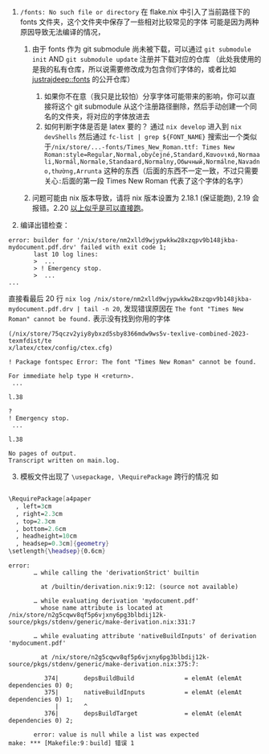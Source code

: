 1. `/fonts: No such file or directory`
   在 flake.nix 中引入了当前路径下的 fonts 文件夹，这个文件夹中保存了一些相对比较常见的字体
   可能是因为两种原因导致无法编译的情况，
   1. 由于 fonts 作为 git submodule 尚未被下载，可以通过 `git submodule init` AND `git submodule update` 注册并下载对应的仓库
       （此处我使用的是我的私有仓库，所以说需要修改成为包含你们字体的，或者比如 [justrajdeep::fonts](https://github.com/justrajdeep/fonts) 的公开仓库）
      1. 如果你不在意（我只是比较怕）分享字体可能带来的影响，你可以直接将这个 git submodule 从这个注册路径删除，然后手动创建一个同名的文件夹，将对应的字体放进去
      2. 如何判断字体是否是 latex 要的？ 通过 `nix develop` 进入到 `nix devShells` 然后通过 `fc-list | grep ${FONT_NAME}` 
         搜索出一个类似于`/nix/store/...-fonts/Times_New_Roman.ttf: Times New Roman:style=Regular,Normal,obyčejné,Standard,Κανονικά,Normaali,Normál,Normale,Standaard,Normalny,Обычный,Normálne,Navadno,thường,Arrunta`
         这种的东西（后面的东西不一定一致，不过只需要关心`:`后面的第一段 Times New Roman 代表了这个字体的名字）


   2. 问题可能由 nix 版本导致，请将 nix 版本设置为 2.18.1 (保证能跑), 2.19 会报错。2.20 [以上似乎是可以直接跑](https://github.com/NixOS/nix/pull/7862#issuecomment-1908577578)。

2. 编译出错检查：
```
error: builder for '/nix/store/nm2xlld9wjypwkkw28xzqpv9b148jkba-mydocument.pdf.drv' failed with exit code 1;
       last 10 log lines:
       >  ...
       > ! Emergency stop.
       >  ...
...
```

直接看最后 20 行 `nix log /nix/store/nm2xlld9wjypwkkw28xzqpv9b148jkba-mydocument.pdf.drv | tail -n 20`, 发现错误原因在 `The font "Times New Roman" cannot be found.` 表示没有找到你用的字体

```
(/nix/store/75qczv2yiy8ybxzd5sby8366mdw9ws5v-texlive-combined-2023-texmfdist/te
x/latex/ctex/config/ctex.cfg)

! Package fontspec Error: The font "Times New Roman" cannot be found.

For immediate help type H <return>.
 ...

l.38

?
! Emergency stop.
 ...

l.38

No pages of output.
Transcript written on main.log.
```

3. 模板文件出现了 `\usepackage, \RequirePackage` 跨行的情况 如
```nix

\RequirePackage[a4paper
  , left=3cm
  , right=2.3cm
  , top=2.3cm
  , bottom=2.6cm
  , headheight=10cm
  , headsep=0.3cm]{geometry}
\setlength{\headsep}{0.6cm}
```

```
error:
       … while calling the 'derivationStrict' builtin

         at /builtin/derivation.nix:9:12: (source not available)

       … while evaluating derivation 'mydocument.pdf'
         whose name attribute is located at /nix/store/n2g5cqwv8qf5p6vjxny6pg3blbdij12k-source/pkgs/stdenv/generic/make-derivation.nix:331:7

       … while evaluating attribute 'nativeBuildInputs' of derivation 'mydocument.pdf'

         at /nix/store/n2g5cqwv8qf5p6vjxny6pg3blbdij12k-source/pkgs/stdenv/generic/make-derivation.nix:375:7:

          374|       depsBuildBuild              = elemAt (elemAt dependencies 0) 0;
          375|       nativeBuildInputs           = elemAt (elemAt dependencies 0) 1;
             |       ^
          376|       depsBuildTarget             = elemAt (elemAt dependencies 0) 2;

       error: value is null while a list was expected
make: *** [Makefile:9：build] 错误 1
```

